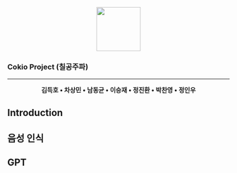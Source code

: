 <p  align="center"><img src="
https://dataonair.or.kr/bigjob/bigjob/wp-content/themes/db_academy/assets/images/logo.png" height=100>

### Cokio Project (칠공주파)
---


<div align="center">

**김득호 • 차상민 • 남동균 • 이승재 • 정진환 • 박찬영 • 정인우**

</div>


## Introduction



## 음성 인식



## GPT